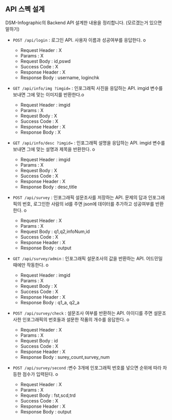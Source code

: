 ## API 스펙 설계

DSM-Infographic의 Backend API 설계한 내용을 정리합니다.
(모르겠는거 있으면 말하기)

- `POST /api/login` : 로그인 API. 사용자 이름과 성공여부를 응답한다. o
  - Request Header : X
  - Params : X
  - Request Body : id,pswd
  - Success Code : X
  - Response Header : X
  - Response Body : username, loginchk

- `GET /api/info/img ?imgid=` : 인포그래픽 사진을 응답하는 API. imgid 변수를 보내면 그에 맞는 이미지를 반환한다.o
  - Request Header : imgid
  - Params : X
  - Request Body : X
  - Success Code : X
  - Response Header : X
  - Response Body : X

- `GET /api/info/desc ?imgid=` : 인포그래픽 설명을 응답하는 API. imgid 변수를 보내면 그에 맞는 설명과 제목을 반환한다. o
  - Request Header : imgid  
  - Params : X
  - Request Body : X
  - Success Code : X
  - Response Header : X
  - Response Body : desc,title

- `POST /api/survey` : 인포그래픽 설문조사를 저장하는 API. 문제의 답과 인포그래픽의 번호, 로그인한 사람의 id를 주면 json에 데이터를 추가하고 성공여부를 반환한다. o
  - Request Header : X
  - Params : X
  - Request Body : q1,q2,infoNum,id
  - Success Code : X
  - Response Header : X
  - Response Body : output

- `GET /api/survey/admin` : 인포그래픽 설문조사의 값을 반환하는 API. 어드민일 때에만 작동한다. o
  - Request Header : imgid
  - Params : X
  - Request Body : X
  - Success Code : X
  - Response Header : X
  - Response Body : q1_a, q2_a

- `POST /api/survey/check` : 설문조사 여부를 반환하는 API. 아이디를 주면 설문조사한 인포그래픽의 번호들과 설문한 작품의 개수를 응답한다. o
  - Request Header : X
  - Params : X
  - Request Body : id
  - Success Code : X
  - Response Header : X
  - Response Body : surey_count,survey_num

- `POST /api/survey/second` :변수 3개에 인포그래픽 번호를 넣으면 순위에 따라 차등한 점수가 입력된다. o
  - Request Header : X
  - Params : X
  - Request Body :  fst,scd,trd
  - Success Code : X
  - Response Header : X
  - Response Body : output